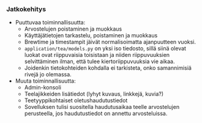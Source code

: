 ### Jatkokehitys
- Puuttuvaa toiminnallisuutta:
  - Arvostelujen poistaminen ja muokkaus
  - Käyttäjätietojen tarkastelu, poistaminen ja muokkaus
  - Brewtime ja timestampit jäivät normalisoimatta ajanpuutteen vuoksi.
  - `application/tea/models.py` on yksi iso tiedosto, sillä siinä olevat luokat ovat riippuvaisia toisistaan ja niiden riippuvuuksien selvittäminen ilman, että tulee kiertoriippuvuuksia vie aikaa.
  - Joidenkin tietokohteiden kohdalla ei tarkisteta, onko samannimisiä rivejä jo olemassa.
- Muuta toiminnallisuutta:
  - Admin-konsoli
  - Teelajikkeiden lisätiedot (lyhyt kuvaus, linkkejä, kuvia?)
  - Teetyyppikohtaiset oletushaudutustiedot
  - Sovelluksen tulisi suositella haudutusaikaa teelle arvostelujen perusteella, jos haudutustiedot on annettu arvosteluissa.
